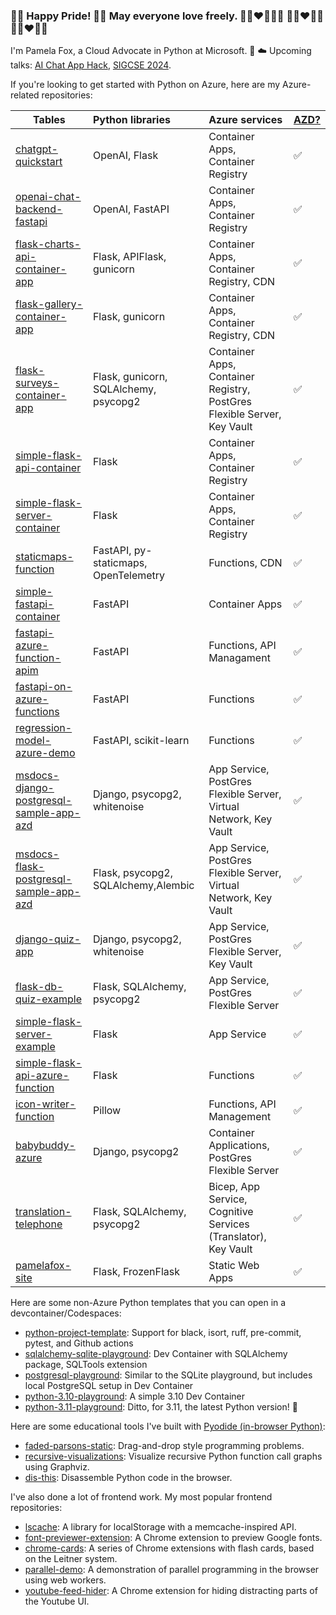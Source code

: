 ### 🏳️‍🌈 Happy Pride! 🏳️‍🌈 May everyone love freely. 👩🏽‍❤️‍💋‍👩🏼 👨🏼‍❤️‍👨🏿 👩🏻‍❤️‍👨🏼

I'm Pamela Fox, a Cloud Advocate in Python at Microsoft. 🐍 ☁️ Upcoming talks: [AI Chat App Hack](https://github.com/microsoft/AI-Chat-App-Hack), [SIGCSE 2024](https://sigcse2024.sigcse.org/details/sigcse-ts-2024-supporter-sessions/13/Teaching-Modern-Web-Development-with-Python).

If you're looking to get started with Python on Azure, here are my Azure-related repositories:

| Tables        | Python libraries | Azure services  | [AZD?](https://learn.microsoft.com/en-us/azure/developer/azure-developer-cli/overview)
| ------------- |:-------------| :-----| :- |
| [chatgpt-quickstart](https://github.com/Azure-Samples/chatgpt-quickstart) | OpenAI, Flask | Container Apps, Container Registry | ✅
| [openai-chat-backend-fastapi](https://github.com/Azure-Samples/openai-chat-backend-fastapi) | OpenAI, FastAPI | Container Apps, Container Registry | ✅
| [flask-charts-api-container-app](https://github.com/pamelafox/flask-charts-api-container-app) | Flask, APIFlask, gunicorn | Container Apps,  Container Registry, CDN  | ✅
| [flask-gallery-container-app](https://github.com/pamelafox/flask-gallery-container-app) | Flask, gunicorn | Container Apps,  Container Registry, CDN  | ✅
| [flask-surveys-container-app](https://github.com/pamelafox/flask-surveys-container-app) | Flask, gunicorn, SQLAlchemy, psycopg2  | Container Apps, Container Registry, PostGres Flexible Server, Key Vault | ✅
| [simple-flask-api-container](https://github.com/pamelafox/simple-flask-api-container) | Flask | Container Apps, Container Registry | ✅
| [simple-flask-server-container](https://github.com/pamelafox/simple-flask-server-container) | Flask | Container Apps, Container Registry | ✅
| [staticmaps-function](https://github.com/pamelafox/staticmaps-function) | FastAPI, py-staticmaps, OpenTelemetry | Functions, CDN  | ✅
| [simple-fastapi-container](https://github.com/pamelafox/simple-fastapi-container) | FastAPI | Container Apps |  ✅
| [fastapi-azure-function-apim](https://github.com/pamelafox/fastapi-azure-function-apim) | FastAPI | Functions, API Managament | ✅
| [fastapi-on-azure-functions](https://github.com/pamelafox/fastapi-on-azure-functions) | FastAPI | Functions | ✅
| [regression-model-azure-demo](https://github.com/pamelafox/regression-model-azure-demo)     | FastAPI, scikit-learn | Functions | ✅
| [msdocs-django-postgresql-sample-app-azd](https://github.com/pamelafox/msdocs-django-postgresql-sample-app-azd)     | Django, psycopg2, whitenoise     | App Service, PostGres Flexible Server, Virtual Network, Key Vault | ✅
| [msdocs-flask-postgresql-sample-app-azd](https://github.com/pamelafox/msdocs-flask-postgresql-sample-app-azd)     | Flask, psycopg2, SQLAlchemy,Alembic     |  App Service, PostGres Flexible Server, Virtual Network, Key Vault | ✅
| [django-quiz-app](https://github.com/pamelafox/django-quiz-app) | Django, psycopg2, whitenoise | App Service, PostGres Flexible Server, Key Vault | ✅
| [flask-db-quiz-example](https://github.com/pamelafox/flask-db-quiz-example) | Flask, SQLAlchemy, psycopg2      | App Service, PostGres Flexible Server | ✅
| [simple-flask-server-example](https://github.com/pamelafox/simple-flask-server-example) | Flask | App Service | ✅
| [simple-flask-api-azure-function](https://github.com/pamelafox/simple-flask-api-azure-function) | Flask | Functions | ✅
| [icon-writer-function](https://github.com/pamelafox/icon-writer-function) | Pillow | Functions, API Management | ✅
| [babybuddy-azure](https://github.com/pamelafox/babybuddy-azure) | Django, psycopg2 | Container Applications, PostGres Flexible Server | ✅
| [translation-telephone](https://github.com/pamelafox/translation-telephone) | Flask, SQLAlchemy, psycopg2 | Bicep, App Service,  Cognitive Services (Translator), Key Vault | ✅
| [pamelafox-site](https://github.com/pamelafox/pamelafox-site) | Flask, FrozenFlask | Static Web Apps | ✅

Here are some non-Azure Python templates that you can open in a devcontainer/Codespaces:

* [python-project-template](https://github.com/pamelafox/python-project-template): Support for black, isort, ruff, pre-commit, pytest, and Github actions
* [sqlalchemy-sqlite-playground](https://github.com/pamelafox/sqlalchemy-sqlite-playground): Dev Container with SQLAlchemy package, SQLTools extension
* [postgresql-playground](https://github.com/pamelafox/postgresql-playground): Similar to the SQLite playground, but includes local PostgreSQL setup in Dev Container
* [python-3.10-playground](https://github.com/pamelafox/python-3.10-playground): A simple 3.10 Dev Container
* [python-3.11-playground](https://github.com/pamelafox/python-3.11-playground): Ditto, for 3.11, the latest Python version! 🎉

Here are some educational tools I've built with [Pyodide (in-browser Python)](https://pyodide.org/):

* [faded-parsons-static](https://github.com/pamelafox/faded-parsons-static): Drag-and-drop style programming problems.
* [recursive-visualizations](https://github.com/pamelafox/recursive-visualizations): Visualize recursive Python function call graphs using Graphviz.
* [dis-this](https://github.com/pamelafox/dis-this): Disassemble Python code in the browser.

I've also done a lot of frontend work. My most popular frontend repositories:

* [lscache](https://github.com/pamelafox/lscache): A library for localStorage with a memcache-inspired API.
* [font-previewer-extension](https://github.com/pamelafox/font-previewer-extension): A Chrome extension to preview Google fonts.
* [chrome-cards](https://github.com/pamelafox/chrome-cards): A series of Chrome extensions with flash cards, based on the Leitner system.
* [parallel-demo](https://github.com/pamelafox/parallel-demo): A demonstration of parallel programming in the browser using web workers.
* [youtube-feed-hider](https://github.com/pamelafox/youtube-feed-hider): A Chrome extension for hiding distracting parts of the Youtube UI.


